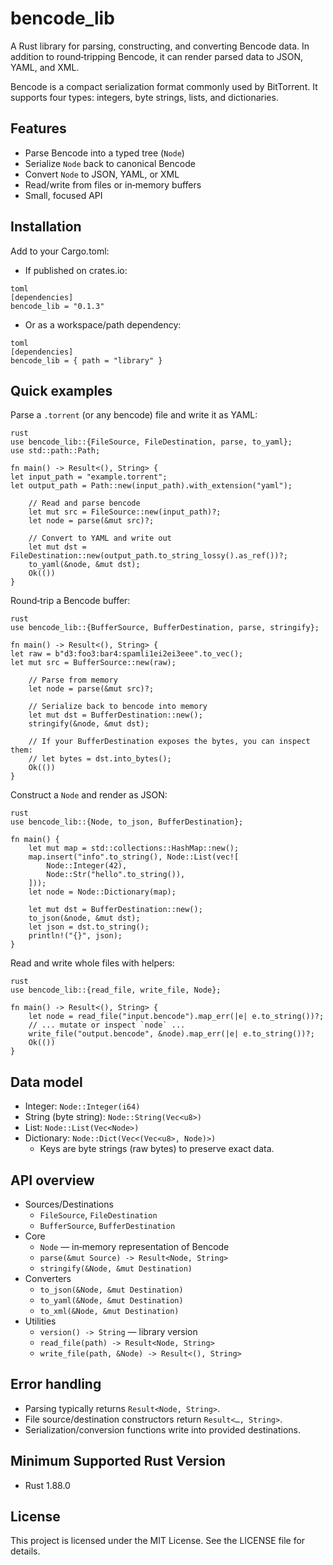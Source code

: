 # bencode_lib

A Rust library for parsing, constructing, and converting Bencode data. In addition to round‑tripping Bencode, it can render parsed data to JSON, YAML, and XML.

Bencode is a compact serialization format commonly used by BitTorrent. It supports four types: integers, byte strings, lists, and dictionaries.

## Features

- Parse Bencode into a typed tree (`Node`)
- Serialize `Node` back to canonical Bencode
- Convert `Node` to JSON, YAML, or XML
- Read/write from files or in‑memory buffers
- Small, focused API

## Installation

Add to your Cargo.toml:

- If published on crates.io:
```
toml
[dependencies]
bencode_lib = "0.1.3"
```
- Or as a workspace/path dependency:
```
toml
[dependencies]
bencode_lib = { path = "library" }
```
## Quick examples

Parse a `.torrent` (or any bencode) file and write it as YAML:
```
rust
use bencode_lib::{FileSource, FileDestination, parse, to_yaml};
use std::path::Path;

fn main() -> Result<(), String> {
let input_path = "example.torrent";
let output_path = Path::new(input_path).with_extension("yaml");

    // Read and parse bencode
    let mut src = FileSource::new(input_path)?;
    let node = parse(&mut src)?;

    // Convert to YAML and write out
    let mut dst = FileDestination::new(output_path.to_string_lossy().as_ref())?;
    to_yaml(&node, &mut dst);
    Ok(())
}
```
Round‑trip a Bencode buffer:
```
rust
use bencode_lib::{BufferSource, BufferDestination, parse, stringify};

fn main() -> Result<(), String> {
let raw = b"d3:foo3:bar4:spamli1ei2ei3eee".to_vec();
let mut src = BufferSource::new(raw);

    // Parse from memory
    let node = parse(&mut src)?;

    // Serialize back to bencode into memory
    let mut dst = BufferDestination::new();
    stringify(&node, &mut dst);

    // If your BufferDestination exposes the bytes, you can inspect them:
    // let bytes = dst.into_bytes();
    Ok(())
}
```
Construct a `Node` and render as JSON:
```
rust
use bencode_lib::{Node, to_json, BufferDestination};

fn main() {
    let mut map = std::collections::HashMap::new();
    map.insert("info".to_string(), Node::List(vec![
        Node::Integer(42),
        Node::Str("hello".to_string()),
    ]));
    let node = Node::Dictionary(map);

    let mut dst = BufferDestination::new();
    to_json(&node, &mut dst);
    let json = dst.to_string();
    println!("{}", json);
}
```
Read and write whole files with helpers:
```
rust
use bencode_lib::{read_file, write_file, Node};

fn main() -> Result<(), String> {
    let node = read_file("input.bencode").map_err(|e| e.to_string())?;
    // ... mutate or inspect `node` ...
    write_file("output.bencode", &node).map_err(|e| e.to_string())?;
    Ok(())
}
```
## Data model

- Integer: `Node::Integer(i64)`
- String (byte string): `Node::String(Vec<u8>)`
- List: `Node::List(Vec<Node>)`
- Dictionary: `Node::Dict(Vec<(Vec<u8>, Node)>)`
  - Keys are byte strings (raw bytes) to preserve exact data.

## API overview

- Sources/Destinations
  - `FileSource`, `FileDestination`
  - `BufferSource`, `BufferDestination`
- Core
  - `Node` — in‑memory representation of Bencode
  - `parse(&mut Source) -> Result<Node, String>`
  - `stringify(&Node, &mut Destination)`
- Converters
  - `to_json(&Node, &mut Destination)`
  - `to_yaml(&Node, &mut Destination)`
  - `to_xml(&Node, &mut Destination)`
- Utilities
  - `version() -> String` — library version
  - `read_file(path) -> Result<Node, String>`
  - `write_file(path, &Node) -> Result<(), String>`

## Error handling

- Parsing typically returns `Result<Node, String>`.
- File source/destination constructors return `Result<…, String>`.
- Serialization/conversion functions write into provided destinations.

## Minimum Supported Rust Version

- Rust 1.88.0

## License

This project is licensed under the MIT License. See the LICENSE file for details.
